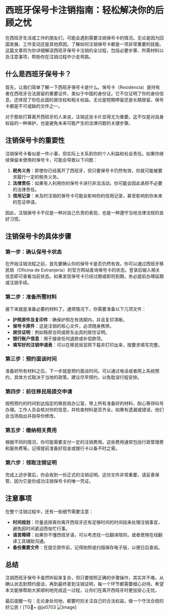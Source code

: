 # 西班牙保号卡注销指南：轻松解决你的后顾之忧

在西班牙生活或工作的朋友们，可能会遇到需要注销保号卡的情况。无论是因为回国发展、工作变动还是其他原因，了解如何注销保号卡都是一项非常重要的技能。这篇文章将为你详细解读西班牙保号卡注销的全过程，包括必要步骤、所需材料以及注意事项，帮助你在注销过程中少走弯路。

## 什么是西班牙保号卡？

首先，让我们简单了解一下西班牙保号卡是什么。保号卡（Residencia）是持有者在西班牙合法居留的重要证件，类似于中国的身份证。它不仅证明了你的身份信息，还体现了你在此国的居住权和相关权益。无论是短期停留还是长期居留，保号卡都是不可或缺的文件之一。

对于那些打算离开西班牙的人来说，注销这张卡片显得尤为重要。这不仅是对自身权益的一种保护，也是避免未来可能产生的法律问题的关键步骤。

## 注销保号卡的重要性

注销保号卡看似是一件小事，但实际上关系到你的个人利益和社会责任。如果你继续保留未使用的保号卡，可能会导致以下问题：

1. **税务义务**：即使你已经离开了西班牙，但只要保号卡仍然有效，你就可能被要求履行一定的税务义务。
2. **法律责任**：如果有人利用你的保号卡进行非法活动，你可能会因此承担不必要的法律责任。
3. **信用记录**：未及时注销的保号卡可能会影响你的信用记录，甚至影响到你未来的签证申请。

因此，注销保号卡不仅是一种对自己负责的表现，也是一种遵守当地法律法规的良好习惯。

## 注销保号卡的具体步骤

### 第一步：确认保号卡状态

在开始注销流程之前，首先要确认你的保号卡是否仍然有效。你可以通过西班牙移民局（Oficina de Extranjería）的官方网站查询保号卡的状态。登录后输入相关信息即可查看当前状态。如果发现保号卡已经过期或即将到期，务必提前办理延期或注销手续。

### 第二步：准备所需材料

接下来就是准备必要的材料了。通常情况下，你需要准备以下几项文件：

- **护照原件及复印件**：确保护照在有效期内，并且复印清晰。
- **保号卡原件**：这是注销的核心文件，必须随身携带。
- **居住证明**：例如租房合同或房东出具的居住证明。
- **银行账户信息**：用于接收任何退款或补偿款项。
- **填写好的注销申请表**：可以在移民局官网下载并打印出来，按要求填写完整。

### 第三步：预约面谈时间

准备好所有材料之后，下一步就是预约面谈时间。可以通过电话或者网上系统预约，具体方式取决于当地的政策。建议尽早预约，以免耽误行程安排。

### 第四步：前往移民局提交申请

按照预约的时间到达指定的移民局办公室，带上所有准备好的材料，耐心等待叫号办理。工作人员会核对你的信息，并检查材料是否齐全。如果有遗漏或错误，他们会当场指出并指导你修改。

### 第五步：缴纳相关费用

根据不同的情况，你可能需要支付一定的注销费用。这些费用通常包括行政管理费和服务费等。记得提前准备好现金或银行卡以备不时之需。

### 第六步：领取注销证明

完成上述步骤后，你会收到一份正式的注销证明。这份文件非常重要，请妥善保管，因为它是你成功注销保号卡的唯一凭证。

## 注意事项

在整个注销过程中，还有一些细节需要注意：

- **时间规划**：尽量选择离你离开西班牙还有足够时间的时间段来处理注销事宜，避免因时间紧迫而匆忙行事。
- **语言障碍**：如果你不懂西班牙语，可以考虑找一位翻译陪同，或者使用在线翻译工具辅助沟通。
- **备份重要文件**：在提交原件前，记得拍照或扫描保存电子版，以便日后查阅。

## 总结

注销西班牙保号卡虽然听起来复杂，但只要按照正确的步骤操作，其实并不难。从确认状态到预约面谈，再到最终拿到注销证明，每一个环节都需要细心对待。希望本文能够帮助大家顺利地完成这一过程，让你们在离开西班牙时更加安心无忧。

最后提醒一句：无论身处何地，都要时刻关注自己的合法权益，做一个守法合规的好公民！[TG💪+ @jx0703 ![Image](https://github.com/user-attachments/assets/dbca1d08-cadb-493c-b0ec-ad6f7a83f270)]